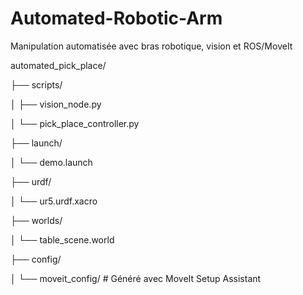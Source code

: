 # Automated-Robotic-Arm
Manipulation automatisée avec bras robotique, vision et ROS/MoveIt

automated_pick_place/

├── scripts/

│   ├── vision_node.py

│   └── pick_place_controller.py

├── launch/

│   └── demo.launch

├── urdf/

│   └── ur5.urdf.xacro

├── worlds/

│   └── table_scene.world

├── config/

│   └── moveit_config/  # Généré avec MoveIt Setup Assistant
